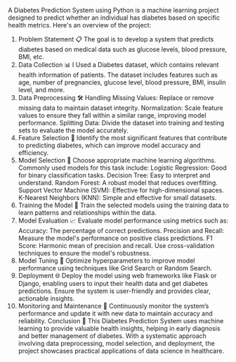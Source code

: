 A Diabetes Prediction System using Python is a machine learning project designed to predict whether an individual has diabetes based on specific health metrics. Here's an overview of the project:

1. Problem Statement 📋
The goal is to develop a system that predicts diabetes based on medical data such as glucose levels, blood pressure, BMI, etc.
2. Data Collection 📊
I Used a Diabetes dataset, which contains relevant health information of patients.
The dataset includes features such as age, number of pregnancies, glucose level, blood pressure, BMI, insulin level, and more.
3. Data Preprocessing 🛠️
Handling Missing Values: Replace or remove missing data to maintain dataset integrity.
Normalization: Scale feature values to ensure they fall within a similar range, improving model performance.
Splitting Data: Divide the dataset into training and testing sets to evaluate the model accurately.
4. Feature Selection 🌟
Identify the most significant features that contribute to predicting diabetes, which can improve model accuracy and efficiency.
5. Model Selection 🧠
Choose appropriate machine learning algorithms. Commonly used models for this task include:
Logistic Regression: Good for binary classification tasks.
Decision Tree: Easy to interpret and understand.
Random Forest: A robust model that reduces overfitting.
Support Vector Machine (SVM): Effective for high-dimensional spaces.
K-Nearest Neighbors (KNN): Simple and effective for small datasets.
6. Training the Model 🚀
Train the selected models using the training data to learn patterns and relationships within the data.
7. Model Evaluation 📈
Evaluate model performance using metrics such as:
Accuracy: The percentage of correct predictions.
Precision and Recall: Measure the model's performance on positive class predictions.
F1 Score: Harmonic mean of precision and recall.
Use cross-validation techniques to ensure the model's robustness.
8. Model Tuning 🔧
Optimize hyperparameters to improve model performance using techniques like Grid Search or Random Search.
9. Deployment 🌐
Deploy the model using web frameworks like Flask or Django, enabling users to input their health data and get diabetes predictions.
Ensure the system is user-friendly and provides clear, actionable insights.
10. Monitoring and Maintenance 🔄
Continuously monitor the system’s performance and update it with new data to maintain accuracy and reliability.
Conclusion 🏁
This Diabetes Prediction System uses machine learning to provide valuable health insights, helping in early diagnosis and better management of diabetes. With a systematic approach involving data preprocessing, model selection, and deployment, the project showcases practical applications of data science in healthcare.






